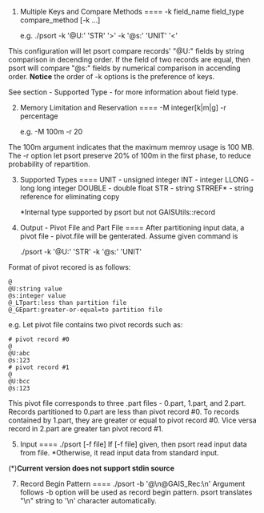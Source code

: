 1. Multiple Keys and Compare Methods
====
	-k field_name field_type compare_method [-k ...]

	e.g. ./psort -k '@U:' 'STR' '>' -k '@s:' 'UNIT' '<'

This configuration will let psort compare records' "@U:" 
fields by string comparison in decending order. 
If the field of two records are equal, then psort will 
compare "@s:" fields by numerical comparison in accending 
order.
__Notice__ the order of -k options is the preference of keys.

See section - Supported Type - for more information about 
field type.

2. Memory Limitation and Reservation
====
	-M integer[k|m|g] -r percentage

	e.g. -M 100m -r 20

The 100m argument indicates that the maximum memroy usage
is 100 MB. The -r option let psort preserve 20% of 100m
in the first phase, to reduce probability of repartition.

3. Supported Types
====
	UNIT 	- unsigned integer
	INT	- integer
	LLONG	- long long integer
	DOUBLE  - double float
	STR 	- string
	STRREF*	- string reference for eliminating copy

	*Internal type supported by psort but not GAISUtils::record

4. Output - Pivot File and Part File
====
After partitioning input data, a pivot file - pivot.file
will be genterated. Assume given command is

	./psort -k '@U:' 'STR' -k '@s:' 'UNIT'

Format of pivot recored is as follows:

	@
	@U:string value
	@s:integer value
	@_LTpart:less than partition file
	@_GEpart:greater-or-equal=to partition file


e.g. Let pivot file contains two pivot records such as:

	# pivot record #0
	@
	@U:abc
	@s:123
	# pivot record #1
	@
	@U:bcc
	@s:123

This pivot file corresponds to three .part files - 
0.part, 1.part, and 2.part.
Records partitioned to 0.part are less than pivot
record #0. To records contained by 1.part, they are 
greater or equal to pivot record #0. Vice versa
record in 2.part are greater tan pivot record #1.

5. Input
====
	./psort [-f file]
If [-f file] given, then psort read input data from file.
*Otherwise, it read input data from standard input.

(*)__Current version does not support stdin source__

7. Record Begin Pattern
====
	./psort -b '@\n@GAIS_Rec:\n'
Argument follows -b option will be used as record begin
pattern. psort translates "\n" string to '\n' character
automatically.


